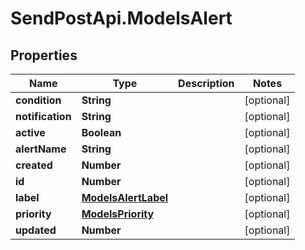 # SendPostApi.ModelsAlert

## Properties
Name | Type | Description | Notes
------------ | ------------- | ------------- | -------------
**condition** | **String** |  | [optional] 
**notification** | **String** |  | [optional] 
**active** | **Boolean** |  | [optional] 
**alertName** | **String** |  | [optional] 
**created** | **Number** |  | [optional] 
**id** | **Number** |  | [optional] 
**label** | [**ModelsAlertLabel**](ModelsAlertLabel.md) |  | [optional] 
**priority** | [**ModelsPriority**](ModelsPriority.md) |  | [optional] 
**updated** | **Number** |  | [optional] 



